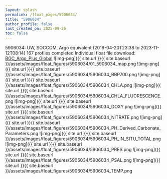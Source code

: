 ```yaml
---
layout: splash
permalink: /float_pages/5906034/
title: "5906034"
author_profile: false
last_created_on: 2025-09-26
toc: false
---
```

 
5906034: UW, SOCCOM, Argo equivalent (2019-04-20T23:38 to 2023-11-12T08:14)
167 profiles completed
Individual float file download: [BGC_Argo_Plus_Global](https://ftp.soest.hawaii.edu/bgc_argo_plus/Individual_Floats/outliers_removed/5906034_Sprof_processed.nc)
![img-png]({{ site.url }}{{ site.baseurl }}/assets/images/float_figures/5906034/01_5906034_map.png
![img-png]({{ site.url }}{{ site.baseurl }}/assets/images/float_figures/5906034/5906034_BBP700.png
![img-png]({{ site.url }}{{ site.baseurl }}/assets/images/float_figures/5906034/5906034_CHLA.png
![img-png]({{ site.url }}{{ site.baseurl }}/assets/images/float_figures/5906034/5906034_CHLA_FLUORESCENCE.png
![img-png]({{ site.url }}{{ site.baseurl }}/assets/images/float_figures/5906034/5906034_DOXY.png
![img-png]({{ site.url }}{{ site.baseurl }}/assets/images/float_figures/5906034/5906034_NITRATE.png
![img-png]({{ site.url }}{{ site.baseurl }}/assets/images/float_figures/5906034/5906034_PH_Derived_Carbonate_Parameters.png
![img-png]({{ site.url }}{{ site.baseurl }}/assets/images/float_figures/5906034/5906034_PH_IN_SITU_TOTAL.png
![img-png]({{ site.url }}{{ site.baseurl }}/assets/images/float_figures/5906034/5906034_PRES.png
![img-png]({{ site.url }}{{ site.baseurl }}/assets/images/float_figures/5906034/5906034_PSAL.png
![img-png]({{ site.url }}{{ site.baseurl }}/assets/images/float_figures/5906034/5906034_TEMP.png
